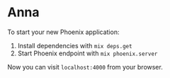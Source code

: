 # Anna

To start your new Phoenix application:

1. Install dependencies with `mix deps.get`
2. Start Phoenix endpoint with `mix phoenix.server`

Now you can visit `localhost:4000` from your browser.
